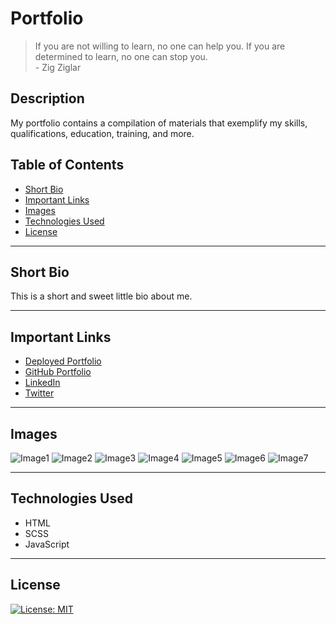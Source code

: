 # Portfolio

> If you are not willing to learn, no one can help you. If you are determined to learn, no one can stop you. </br> - Zig Ziglar

## Description

My portfolio contains a compilation of materials that exemplify my skills, qualifications, education, training, and more.

## Table of Contents

- [Short Bio](#short-bio)
- [Important Links](#important-links)
- [Images](#images)
- [Technologies Used](#technologies-used)
- [License](#license)

----

## Short Bio

This is a short and sweet little bio about me.

---

## Important Links

- [Deployed Portfolio](https://caitlyn-griffing.github.io/Portfolio/)
- [GitHub Portfolio](https://github.com/caitlyn-griffing)
- [LinkedIn](https://www.linkedin.com/in/caitlyn-griffing/)
- [Twitter](https://twitter.com/CaitMeraki)

---

## Images

![Image1](/img/port/portfolioSS1web.png)
![Image2](/img/port/portfolioSS4web.png)
![Image3](/img/port/portfolioSS2web.png)
![Image4](/img/port/portfolioSS3web.png)
![Image5](/img/port/portfolioSS1pad.png)
![Image6](/img/port/portfolioSS1mobile.png)
![Image7](/img/port/portfolioSS2mobile.png)

---

## Technologies Used

- HTML
- SCSS
- JavaScript

---

## License

[![License: MIT](https://img.shields.io/badge/License-MIT-hotpink.svg)](https://opensource.org/licenses/MIT)
